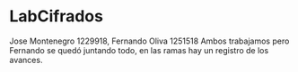 # LabCifrados
Jose Montenegro 1229918, Fernando Oliva 1251518
Ambos trabajamos pero Fernando se quedó juntando todo, en las ramas hay un registro de los avances. 
